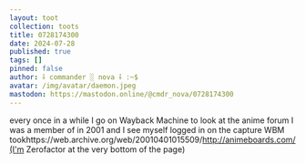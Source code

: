 ```yaml
---
layout: toot
collection: toots
title: 0728174300
date: 2024-07-28
published: true
tags: []
pinned: false
author: ⸸ commander ░ nova ⸸ :~$
avatar: /img/avatar/daemon.jpeg
mastodon: https://mastodon.online/@cmdr_nova/0728174300
---
```


every once in a while I go on Wayback Machine to look at the anime forum I was a member of in 2001 and I see myself logged in on the capture WBM tookhttps://web.archive.org/web/20010401015509/http://animeboards.com/(I'm Zerofactor at the very bottom of the page)
